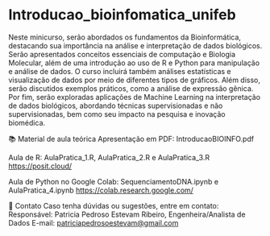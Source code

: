 # Introducao_bioinfomatica_unifeb
  Neste minicurso, serão abordados os fundamentos da Bioinformática, destacando sua importância na análise e interpretação de dados biológicos. Serão apresentados conceitos essenciais de computação e Biologia Molecular, além de uma introdução ao uso de R e Python para manipulação e análise de dados. O curso incluirá também análises estatísticas e visualização de dados por meio de diferentes tipos de gráficos. Além disso, serão discutidos exemplos práticos, como a análise de expressão gênica. Por fim, serão exploradas aplicações de Machine Learning na interpretação de dados biológicos, abordando técnicas supervisionadas e não supervisionadas, bem como seu impacto na pesquisa e inovação biomédica.

📚 Material de aula teórica
Apresentação em PDF: IntroducaoBIOINFO.pdf

Aula de R: AulaPratica_1.R, AulaPratica_2.R e AulaPratica_3.R 
https://posit.cloud/

Aula de Python no Google Colab: SequenciamentoDNA.ipynb e AulaPratica_4.ipynb 
https://colab.research.google.com/

📧 Contato
Caso tenha dúvidas ou sugestões, entre em contato:
Responsável: Patricia Pedroso Estevam Ribeiro, Engenheira/Analista de Dados
E-mail: patriciapedrosoestevam@gmail.com

